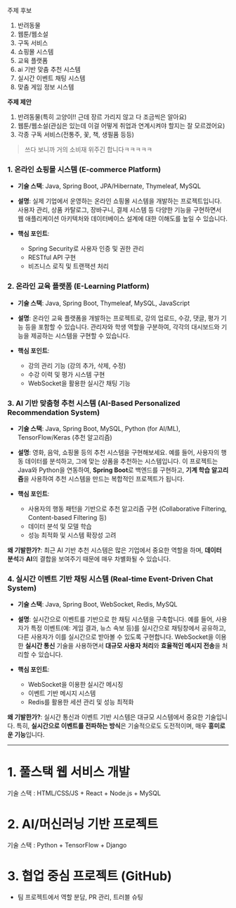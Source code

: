 주제 후보
1. 반려동물
2. 웹툰/웹소설
3. 구독 서비스
4. 쇼핑몰 시스템
5. 교육 플랫폼
6. ai 기반 맞춤 추천 시스템
7. 실시간 이벤트 채팅 시스템
8. 맞춤 게임 정보 시스템




**주제 제안**
1. 반려동물(특히 고양이!! 근데 장르 가리지 않고 다 조금씩은 알아요) 
2. 웹툰/웹소설(관심은 있는데 이걸 어떻게 취업과 연계시켜야 할지는 잘 모르겠어요)
3. 각종 구독 서비스(전통주, 꽃, 책, 생필품 등등) 

>쓰다 보니까 거의 소비재 위주긴 합니다ㅋㅋㅋㅋㅋ

### 1. **온라인 쇼핑몰 시스템 (E-commerce Platform)**

* **기술 스택**: Java, Spring Boot, JPA/Hibernate, Thymeleaf, MySQL
* **설명**: 실제 기업에서 운영하는 온라인 쇼핑몰 시스템을 개발하는 프로젝트입니다. 사용자 관리, 상품 카탈로그, 장바구니, 결제 시스템 등 다양한 기능을 구현하면서 웹 애플리케이션 아키텍처와 데이터베이스 설계에 대한 이해도를 높일 수 있습니다.
* **핵심 포인트**:

  * Spring Security로 사용자 인증 및 권한 관리
  * RESTful API 구현
  * 비즈니스 로직 및 트랜잭션 처리


### 2. **온라인 교육 플랫폼 (E-Learning Platform)**

* **기술 스택**: Java, Spring Boot, Thymeleaf, MySQL, JavaScript
* **설명**: 온라인 교육 플랫폼을 개발하는 프로젝트로, 강의 업로드, 수강, 댓글, 평가 기능 등을 포함할 수 있습니다. 관리자와 학생 역할을 구분하여, 각각의 대시보드와 기능을 제공하는 시스템을 구현할 수 있습니다.
* **핵심 포인트**:

  * 강의 관리 기능 (강의 추가, 삭제, 수정)
  * 수강 이력 및 평가 시스템 구현
  * WebSocket을 활용한 실시간 채팅 기능


### 3. **AI 기반 맞춤형 추천 시스템 (AI-Based Personalized Recommendation System)**

* **기술 스택**: Java, Spring Boot, MySQL, Python (for AI/ML), TensorFlow/Keras (추천 알고리즘)
* **설명**: 영화, 음악, 쇼핑몰 등의 추천 시스템을 구현해보세요. 예를 들어, 사용자의 행동 데이터를 분석하고, 그에 맞는 상품을 추천하는 시스템입니다. 이 프로젝트는 Java와 Python을 연동하여, **Spring Boot**로 백엔드를 구현하고, **기계 학습 알고리즘**을 사용하여 추천 시스템을 만드는 복합적인 프로젝트가 됩니다.
* **핵심 포인트**:

  * 사용자의 행동 패턴을 기반으로 추천 알고리즘 구현 (Collaborative Filtering, Content-based Filtering 등)
  * 데이터 분석 및 모델 학습
  * 성능 최적화 및 시스템 확장성 고려

**왜 기발한가?**: 최근 AI 기반 추천 시스템은 많은 기업에서 중요한 역할을 하며, **데이터 분석**과 **AI**의 결합을 보여주기 때문에 매우 차별화될 수 있습니다.


### 4. **실시간 이벤트 기반 채팅 시스템 (Real-time Event-Driven Chat System)**

* **기술 스택**: Java, Spring Boot, WebSocket, Redis, MySQL
* **설명**: 실시간으로 이벤트를 기반으로 한 채팅 시스템을 구축합니다. 예를 들어, 사용자가 특정 이벤트(예: 게임 결과, 뉴스 속보 등)를 실시간으로 채팅창에서 공유하고, 다른 사용자가 이를 실시간으로 받아볼 수 있도록 구현합니다. WebSocket을 이용한 **실시간 통신** 기술을 사용하면서 **대규모 사용자 처리**와 **효율적인 메시지 전송**을 처리할 수 있습니다.
* **핵심 포인트**:

  * WebSocket을 이용한 실시간 메시징
  * 이벤트 기반 메시지 시스템
  * Redis를 활용한 세션 관리 및 성능 최적화

**왜 기발한가?**: 실시간 통신과 이벤트 기반 시스템은 대규모 시스템에서 중요한 기술입니다. 특히, **실시간으로 이벤트를 전파하는 방식**은 기술적으로도 도전적이며, 매우 **흥미로운 기능**입니다.

---

# 1. 풀스택 웹 서비스 개발
기술 스택 : HTML/CSS/JS + React + Node.js + MySQL

# 2. AI/머신러닝 기반 프로젝트
기술 스택 : Python + TensorFlow + Django

 # 3. 협업 중심 프로젝트 (GitHub)
- 팀 프로젝트에서 역할 분담, PR 관리, 트러블 슈팅
